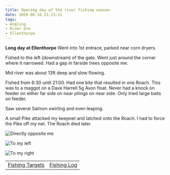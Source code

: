 ```yaml
---
title: Opening day of the river fishing season
date: 2020-06-16 21:13:11
tags:
- Angling
- River Ure
- Ellenthorpe
---
```

**Long day at Ellenthorpe**
Went into 1st entrace, parked near corn dryers.

Fished to the left (downstream) of the gate. Went just around the corner where it narrowed. Had a gap in farside trees opposite me.

Mid river was about 13ft deep and slow flowing.

Fished from 6:30 until 21:00. Had one bite that resulted in one Roach. This was to a maggot on a Dave Harrell 5g Avon float. Never had a knock on feeder on either far side on near pilings on near side. Only tried large baits on feeder.

Saw several Salmon swirling and even leaping.

A small Pike attacked my keepnet and latched onto the Roach. I had to force the Pike off my net. The Roach died later.

![Directly opposite me](/images/2020-06-16/368f968831294bf28fa2e6b384454d46.jpg)

![To my left](/images/2020-06-16/3f4e28b0caa44fc29f1720326462236d.jpg)

![To my right](/images/2020-06-16/95c26fea545b45dbb7a61bf0be8880c9.jpg)

|||
|---------|------|
|<a href="/2020/07/20200726-Fishing-Targets/">Fishing Targets</a>|<a href="/2020/08/20200816-FishingLog/">Fishing Log</a>|
